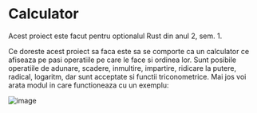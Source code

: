 # Calculator

Acest proiect este facut pentru optionalul Rust din anul 2, sem. 1.

Ce doreste acest proiect sa faca este sa se comporte ca un calculator ce afiseaza pe pasi operatiile pe care le face si ordinea lor. Sunt posibile operatiile de adunare, scadere, inmultire, impartire, ridicare la putere, radical, logaritm, dar sunt acceptate si functii triconometrice.
Mai jos voi arata modul in care functioneaza cu un exemplu: 

![image](https://github.com/AnaMaria2604/Calculator/assets/126184575/ccf14e87-2584-40b9-b0a4-4824b9dbbdb9)
